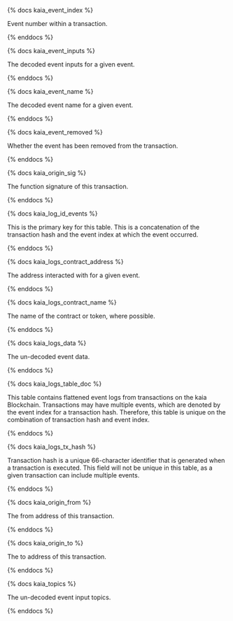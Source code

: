 {% docs kaia_event_index %}

Event number within a transaction.

{% enddocs %}


{% docs kaia_event_inputs %}

The decoded event inputs for a given event.

{% enddocs %}


{% docs kaia_event_name %}

The decoded event name for a given event.

{% enddocs %}


{% docs kaia_event_removed %}

Whether the event has been removed from the transaction.

{% enddocs %}


{% docs kaia_origin_sig %}

The function signature of this transaction.

{% enddocs %}


{% docs kaia_log_id_events %}

This is the primary key for this table. This is a concatenation of the transaction hash and the event index at which the event occurred. 

{% enddocs %}


{% docs kaia_logs_contract_address %}

The address interacted with for a given event.

{% enddocs %}


{% docs kaia_logs_contract_name %}

The name of the contract or token, where possible.

{% enddocs %}


{% docs kaia_logs_data %}

The un-decoded event data.

{% enddocs %}


{% docs kaia_logs_table_doc %}

This table contains flattened event logs from transactions on the kaia Blockchain. Transactions may have multiple events, which are denoted by the event index for a transaction hash. Therefore, this table is unique on the combination of transaction hash and event index.

{% enddocs %}


{% docs kaia_logs_tx_hash %}

Transaction hash is a unique 66-character identifier that is generated when a transaction is executed. This field will not be unique in this table, as a given transaction can include multiple events.

{% enddocs %}


{% docs kaia_origin_from %}

The from address of this transaction.

{% enddocs %}


{% docs kaia_origin_to %}

The to address of this transaction. 

{% enddocs %}


{% docs kaia_topics %}

The un-decoded event input topics.

{% enddocs %}